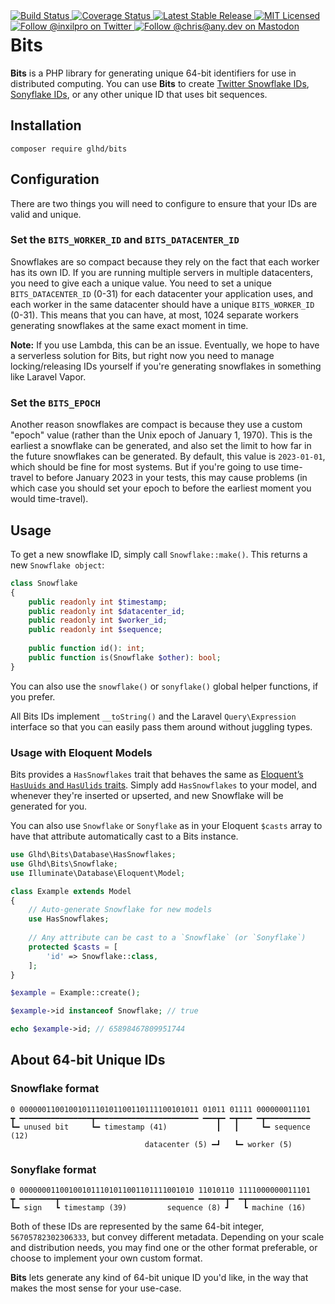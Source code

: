 <div style="float: right;">
	<a href="https://github.com/glhd/bits/actions" target="_blank">
		<img 
			src="https://github.com/glhd/bits/workflows/PHPUnit/badge.svg" 
			alt="Build Status" 
		/>
	</a>
	<a href="https://codeclimate.com/github/glhd/bits/test_coverage" target="_blank">
		<img 
			src="https://api.codeclimate.com/v1/badges/6d6485f01a3118f38a63/test_coverage" 
			alt="Coverage Status" 
		/>
	</a>
	<a href="https://packagist.org/packages/glhd/bits" target="_blank">
        <img 
            src="https://poser.pugx.org/glhd/bits/v/stable" 
            alt="Latest Stable Release" 
        />
	</a>
	<a href="./LICENSE" target="_blank">
        <img 
            src="https://poser.pugx.org/glhd/bits/license" 
            alt="MIT Licensed" 
        />
    </a>
    <a href="https://twitter.com/inxilpro" target="_blank">
        <img 
            src="https://img.shields.io/twitter/follow/inxilpro?style=social" 
            alt="Follow @inxilpro on Twitter" 
        />
    </a>
    <a href="https://any.dev/@chris" target="_blank">
        <img 
            src="https://img.shields.io/mastodon/follow/109584001693739813?domain=https%3A%2F%2Fany.dev&style=social" 
            alt="Follow @chris@any.dev on Mastodon" 
        />
    </a>
</div>

# Bits

**Bits** is a PHP library for generating unique 64-bit identifiers for use in distributed computing.
You can use **Bits** to create [Twitter Snowflake IDs](https://en.wikipedia.org/wiki/Snowflake_ID),
[Sonyflake IDs](https://github.com/sony/sonyflake), or any other unique ID that uses bit sequences.

## Installation

```shell
composer require glhd/bits
```

## Configuration

There are two things you will need to configure to ensure that your IDs are valid and unique.

### Set the `BITS_WORKER_ID` and `BITS_DATACENTER_ID`

Snowflakes are so compact because they rely on the fact that each worker has its own ID. If you are
running multiple servers in multiple datacenters, you need to give each a unique value. You need to
set a unique `BITS_DATACENTER_ID` (0-31) for each datacenter your application uses, and each worker in the
same datacenter should have a unique `BITS_WORKER_ID` (0-31). This means that you can have, at most, 1024
separate workers generating snowflakes at the same exact moment in time.

**Note:** If you use Lambda, this can be an issue. Eventually, we hope to have a serverless solution for
Bits, but right now you need to manage locking/releasing IDs yourself if you're generating snowflakes
in something like Laravel Vapor.

### Set the `BITS_EPOCH`

Another reason snowflakes are compact is because they use a custom "epoch" value (rather than the Unix 
epoch of January 1, 1970). This is the earliest a snowflake can be generated, and also set the limit to 
how far in the future snowflakes can be generated. By default, this value is `2023-01-01`, which should 
be fine for most systems. But if you're going to use time-travel to before January 2023 in your tests, 
this may cause problems (in which case you should set your epoch to before the earliest moment you 
would time-travel).

## Usage

To get a new snowflake ID, simply call `Snowflake::make()`. This returns a new
`Snowflake object`:

```php
class Snowflake
{
    public readonly int $timestamp;
    public readonly int $datacenter_id;
    public readonly int $worker_id;
    public readonly int $sequence;
    
    public function id(): int;
    public function is(Snowflake $other): bool;
}
```

You can also use the `snowflake()` or `sonyflake()` global helper functions,
if you prefer.

All Bits IDs implement `__toString()` and the Laravel `Query\Expression` interface so that you
can easily pass them around without juggling types.

### Usage with Eloquent Models

Bits provides a `HasSnowflakes` trait that behaves the same as 
[Eloquent’s `HasUuids` and `HasUlids` traits](https://laravel.com/docs/10.x/eloquent#uuid-and-ulid-keys). 
Simply add `HasSnowflakes` to your model, and whenever they're inserted or upserted, and new Snowflake
will be generated for you.

You can also use `Snowflake` or `Sonyflake` as in your Eloquent `$casts` array to have
that attribute automatically cast to a Bits instance.

```php
use Glhd\Bits\Database\HasSnowflakes;
use Glhd\Bits\Snowflake;
use Illuminate\Database\Eloquent\Model;

class Example extends Model
{
    // Auto-generate Snowflake for new models
    use HasSnowflakes;
    
    // Any attribute can be cast to a `Snowflake` (or `Sonyflake`)
    protected $casts = [
        'id' => Snowflake::class,
    ];
}

$example = Example::create();

$example->id instanceof Snowflake; // true

echo $example->id; // 65898467809951744
```

## About 64-bit Unique IDs

### Snowflake format

```
0 0000001100100101110101100110111100101011 01011 01111 000000011101
┳ ━━━━━━━━━━━━━━━━┳━━━━━━━━━━━━━━━━━━━━━━━ ━━━┳━ ━┳━━━ ━┳━━━━━━━━━━
┗━ unused bit     ┗━ timestamp (41)           ┃   ┃     ┗━ sequence (12)
                              datacenter (5) ━┛   ┗━ worker (5)
```

### Sonyflake format

```
0 000000011001001011101011001101111001010 11010110 1111000000011101
┳ ━━━━━━━━┳━━━━━━━━━━━━━━━━━━━━━━━━━━━━━━ ━━━━━━┳━ ━┳━━━━━━━━━━━━━━
┗━ sign   ┗ timestamp (39)         sequence (8) ┛   ┗ machine (16)
```

Both of these IDs are represented by the same 64-bit integer, `56705782302306333`,
but convey different metadata. Depending on your scale and distribution needs,
you may find one or the other format preferable, or choose to implement your own
custom format.

**Bits** lets generate any kind of 64-bit unique ID you'd like, in the way that makes
the most sense for your use-case.
